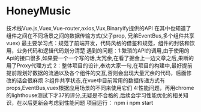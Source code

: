 # HoneyMusic
技术栈Vue.js,Vuex,Vue-router,axios,Vux,Binaryify提供的API 在其中也知道了组件之间在不同场景之间的数据传输方式(父子prop, 兄弟EventBus,多个组件共享vuex)
最主要学习点：规范了前端开发，代码风格的借鉴和规范，组件的封装和饮用，业务代码和逻辑代码划分清楚
遇到的问题：1:繁琐的API的调用,由于使用的Api的接口很多,如果要一个一个写的话,太冗余,在看了掘金上一边文章之后,果断的用了Proxy代理方式
2：整体项目的设计,奉劝大家一句,在项目的构建中,最好提前提前规划好数据的流通以及各个组件的交互,否则会出现大量冗余的代码，后面修改的话会很麻烦
3:组件共享状态,在vue中目前常用的数据传递方式有props,EventBus,vuex根据应用场景的不同来使用它们
4:性能问题，再用chrome的lighthouse测试下才37的评分,无疑是不合格的,后续会学习性能优化的相关知识，在以后更新会考虑到性能问题
项目运行：
npm i
npm start
